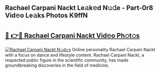 ## Rachael Carpani Nackt Le𝚊k𝚎d N𝚞𝚍e - Part-0r8 Vid𝚎o Le𝚊ks Photos K9ffN

# <h2><a href="http://fb104qf.evod.top/?m=Rachael+Carpani+Nackt">🔗 👉🔴 Rachael Carpani Nackt Vid𝚎o Ph𝚘t𝚘s</a></h2>

[![Rachael Carpani Nackt N𝚞d𝚎s](https://i.imgur.com/8V9OHl7.gif)](http://fb104qf.evod.top/?m=Rachael+Carpani+Nackt)
Online personality Rachael Carpani Nackt with a focus on dance and lifestyle content. Rachael Carpani Nackt, a respected public figure in the scientific community, has made groundbreaking discoveries in the field of medicine. 
